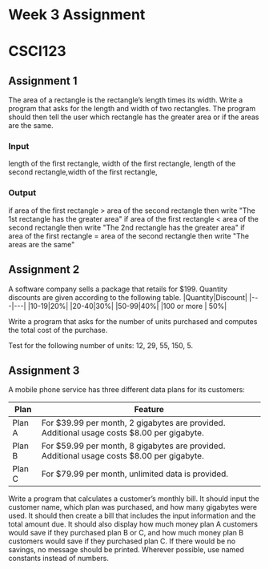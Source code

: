 # Week 3 Assignment
# CSCI123

## Assignment 1
The area of a rectangle is the rectangle’s length times its width. Write a program that asks for the length and width of two rectangles. The program should then tell the user which rectangle has the greater area or if the areas are the same.


### Input
length of the first rectangle, width of the first rectangle, length of the second rectangle,width of the first rectangle,

### Output
if area of the first rectangle > area of the second rectangle then write "The 1st rectangle has the greater area"
if area of the first rectangle < area of the second rectangle then write "The 2nd rectangle has the greater area"
if area of the first rectangle = area of the second rectangle then write "The areas are the same"


## Assignment 2
A software company sells a package that retails for $199. Quantity discounts are given according to the following table.
|Quantity|Discount|
|---|---|
|10-19|20%|
|20-40|30%|
|50-99|40%|
|100 or more | 50%|

Write a program that asks for the number of units purchased and computes the total cost of the purchase.

Test for the following number of units: 12, 29, 55, 150, 5.

## Assignment 3
A mobile phone service has three different data plans for its customers:

|Plan|Feature|
|--|--|
|Plan A|For $39.99 per month, 2 gigabytes are provided. Additional usage costs $8.00 per gigabyte.|
|Plan B|For $59.99 per month, 8 gigabytes are provided. Additional usage costs $8.00 per gigabyte.|
|Plan C|For $79.99 per month, unlimited data is provided.|

Write a program that calculates a customer’s monthly bill. It should input the customer name, which plan was purchased, and how many gigabytes were used. It should then create a bill that includes the input information and the total amount due. It should also display how much money plan A customers would save if they purchased plan B or C, and how much money plan B customers would save if they purchased plan C. If there would be no savings, no message should be printed. Wherever possible, use named constants instead of numbers.



